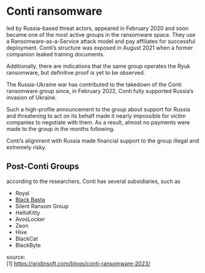 # Conti ransomware

led by Russia-based threat actors, appeared in February 2020 and soon became one of the most active groups in the ransomware space. They use a Ransomware-as-a-Service attack model and pay affiliates for successful deployment. 
Conti’s structure was exposed in August 2021 when a former companion leaked training documents.

Additionally, there are indications that the same group operates the Ryuk ransomware, but definitive proof is yet to be observed. 


The Russia-Ukraine war has contributed to the takedown of the Conti ransomware group since, in February 2022, Conti fully supported Russia’s invasion of Ukraine.

Such a high-profile announcement to the group about support for Russia and threatening to act on its behalf made it nearly impossible for victim companies to negotiate with them. As a result, almost no payments were made to the group in the months following. 

Conti’s alignment with Russia made financial support to the group illegal and extremely risky. 

## Post-Conti Groups
according to the researchers, Conti has several subsidiaries, such as 
- Royal 
- [Black Basta](https://github.com/ft44k/ransomware/blob/main/Basta.md)
- Silent Ransom Group 
- HelloKitty 
- AvosLocker 
- Zeon 
- Hive 
- BlackCat 
- BlackByte

source:  
[1] https://gridinsoft.com/blogs/conti-ransomware-2023/
